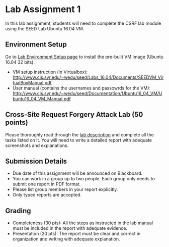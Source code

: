 # Lab Assignment 1

In this lab assignment, students will need to complete the CSRF lab module using the SEED Lab Ubuntu 16.04 VM.

## Environment Setup

Go to [Lab Environment Setup page](https://seedsecuritylabs.org/lab_env.html) to install the pre-built VM image (Ubuntu 16.04 32 bits).

- VM setup instruction (in Virtualbox): http://www.cis.syr.edu/~wedu/seed/Labs_16.04/Documents/SEEDVM_VirtualBoxManual.pdf
- User manual (contains the usernames and passowrds for the VM): http://www.cis.syr.edu/~wedu/seed/Documentation/Ubuntu16_04_VM/Ubuntu16_04_VM_Manual.pdf

## Cross-Site Request Forgery Attack Lab (50 points)

Please thoroughly read through the [lab description](https://seedsecuritylabs.org/Labs_16.04/PDF/Web_XSS_Elgg.pdf) and complete all the tasks listed on it. You will need to write a detailed report with adequate screenshots and explanations.

## Submission Details

- Due date of this assignment will be announced on Blackboard.
- You can work in a group up to two people. Each group only needs to submit one report in PDF format.
- Please list group members in your report explicitly.
- Only typed reports are accepted.

## Grading

- Completeness (30 pts): All the steps as instructed in the lab manual must be included in the report with adequate evidence.
- Presentation (20 pts): The report must be clear and correct in organization and writing with adequate explanation.
